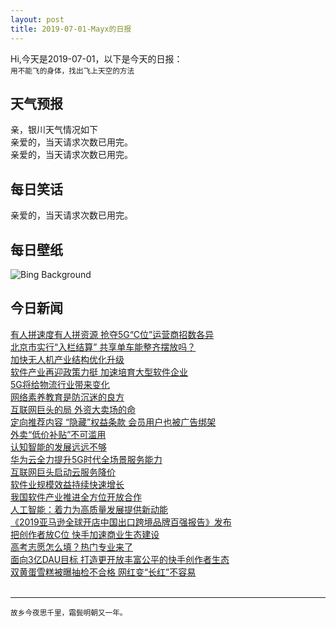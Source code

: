 ```yaml
---
layout: post
title: 2019-07-01-Mayx的日报
---
```


Hi,今天是2019-07-01，以下是今天的日报：<br><small>
用不能飞的身体，找出飞上天空的方法</small><!--more-->
## 天气预报
亲，银川天气情况如下<br>亲爱的，当天请求次数已用完。<br>亲爱的，当天请求次数已用完。
## 每日笑话
亲爱的，当天请求次数已用完。
## 每日壁纸
![Bing Background](https://cn.bing.com/th?id=OHR.Pride2019_EN-US5957966998_1920x1080.jpg&rf=LaDigue_1920x1080.jpg&pid=hp "San Francisco City Hall lit with rainbow lights for Pride (© Wonwoo Lee/Getty Images)")
## 今日新闻

[有人拼速度有人拼资源 抢夺5G“C位”运营商招数各异](http://it.people.com.cn/n1/2019/0701/c1009-31205106.html)   
[北京市实行“入栏结算” 共享单车能整齐摆放吗？](http://it.people.com.cn/n1/2019/0701/c1009-31205120.html)   
[加快无人机产业结构优化升级](http://it.people.com.cn/n1/2019/0701/c1009-31204971.html)   
[软件产业再迎政策力挺 加速培育大型软件企业](http://it.people.com.cn/n1/2019/0701/c1009-31204946.html)   
[5G将给物流行业带来变化](http://it.people.com.cn/n1/2019/0701/c1009-31204926.html)   
[网络素养教育是防沉迷的良方](http://it.people.com.cn/n1/2019/0701/c1009-31204866.html)   
[互联网巨头的局 外资大卖场的命](http://it.people.com.cn/n1/2019/0701/c1009-31204874.html)   
[定向推荐内容 “隐藏”权益条款 会员用户也被广告绑架](http://it.people.com.cn/n1/2019/0701/c1009-31204854.html)   
[外卖“低价补贴”不可滥用](http://it.people.com.cn/n1/2019/0701/c1009-31204853.html)   
[认知智能的发展远远不够](http://it.people.com.cn/n1/2019/0701/c1009-31204831.html)   
[华为云全力提升5G时代全场景服务能力](http://it.people.com.cn/n1/2019/0701/c1009-31204830.html)   
[互联网巨头启动云服务降价](http://it.people.com.cn/n1/2019/0701/c1009-31204810.html)   
[软件业规模效益持续快速增长](http://it.people.com.cn/n1/2019/0701/c1009-31204829.html)   
[我国软件产业推进全方位开放合作](http://it.people.com.cn/n1/2019/0701/c1009-31204788.html)   
[人工智能：着力为高质量发展提供新动能](http://it.people.com.cn/n1/2019/0701/c1009-31204726.html)   
[《2019亚马逊全球开店中国出口跨境品牌百强报告》发布](http://it.people.com.cn/n1/2019/0628/c1009-31202857.html)   
[把创作者放C位 快手加速商业生态建设](http://it.people.com.cn/n1/2019/0628/c1009-31202695.html)   
[高考志愿怎么填？热门专业来了](http://it.people.com.cn/n1/2019/0628/c1009-31202251.html)   
[面向3亿DAU目标 打造更开放丰富公平的快手创作者生态](http://it.people.com.cn/n1/2019/0628/c1009-31202091.html)   
[双黄蛋雪糕被曝抽检不合格 网红变“长红”不容易](http://it.people.com.cn/n1/2019/0628/c1009-31200978.html)   
<br />

***

<small>故乡今夜思千里，霜鬓明朝又一年。</small>
